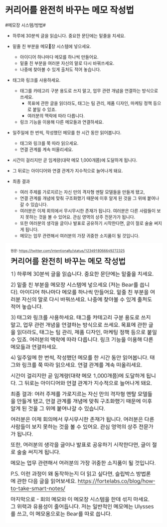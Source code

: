 # 커리어를 완전히 바꾸는 메모 작성법

 #메모장 시스템/방법#


* 하루에 30분씩 글을 읽습니다. 중요한 문단에는 밑줄을 치세요.
* 밑줄 친 부분을 메모장 시스템에 넣으세요. 
  * 아이디어 하나마다 메모를 하나씩 만들어요. 
  * 밑줄 친 부분을 여러분 자신의 말로 다시 바꿔쓰세요.
  * 나중에 찾아볼 수 있게 출처도 적어 놓습니다.
* 태그와 링크를 사용하세요.
  * 태그를 카테고리 구분 용도로 쓰지 말고, 업무 관련 개념을 연결하는 방식으로 쓰세요.
    * 목표에 관한 글을 읽더라도, 태그는 팀 관리, 제품 디자인, 마케팅 정책 등으로 붙일 수 있죠. 
    * 여러분의 맥락에 따라 다릅니다.
  * 링크 기능을 이용해 다른 메모들과 연결하세요.
* 일주일에 한 번씩, 작성했던 메모를 한 시간 동안 읽어봅니다.
  * 태그와 링크를 쭉 따라 읽으세요.
  * 연결 관계를 계속 떠올리세요.
* 시간이 걸리지만 곧 임계량(대략 메모 1,000개쯤)에 도달하게 됩니다.
* 그 뒤로는 아이디어와 연결 관계가 지수적으로 늘어나게 돼요.

* 최종 결과
  * 여러 주제를 가로지르는 자신 만의 격자형 멘탈 모델들을 만들게 됐고, 
  * 연결 관계를 개념에 맞춰 구조화했기 때문에 이후 알게 된 것을 그 위에 붙여나갈 수 있습니다.
  * 여러분은 이제 회의에서 무시무시한 존재가 됩니다. 여러분은 다른 사람들이 보지 못하는 것을 볼 수 있어요. 관심 영역의 상주 전문가가 됩니다.
  * 또한 여러분의 생각을 글이나 발표로 공유하기 시작한다면,  글이 절로 술술 써지게 됩니다.
  * 메모는 업무 관련해서 여러분의 가장 귀중한 소지품이 될 것입니다.

![](Assets/ETKQTRbU4AEw6Mo.png)